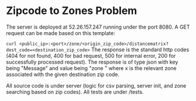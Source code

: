 Zipcode to Zones Problem
=============================

The server is deployed at 52.26.157.247 running under the port 8080. A GET request can be made based on this template: 

``` curl <public_ip>:<port>/zone/<origin_zip_code>/distancematrix?dest_code=<destination_zip_code> ```
The response is the standard http codes (404 for not found, 400 for bad request, 500 for internal error, 200 for successfully processed request). The response is of type json with key being "Message" and value being "zone <x>" where x is the relevant zone associated with the given destination zip code. 

All source code is under server (logic for csv parsing, server init, and zone searching based on zip codes). All tests are under /tests.  


